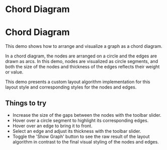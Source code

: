 <!--
 //////////////////////////////////////////////////////////////////////////////
 // @license
 // This file is part of yFiles for HTML 2.6.0.2.
 // Use is subject to license terms.
 //
 // Copyright (c) 2000-2023 by yWorks GmbH, Vor dem Kreuzberg 28,
 // 72070 Tuebingen, Germany. All rights reserved.
 //
 //////////////////////////////////////////////////////////////////////////////
-->
# Chord Diagram

# Chord Diagram

This demo shows how to arrange and visualize a graph as a chord diagram.

In a chord diagram, the nodes are arranged on a circle and the edges are drawn as arcs. In this demo, nodes are visualized as circle segments, and both the size of the nodes and thickness of the edges reflects their weight or value.

This demo presents a custom layout algorithm implementation for this layout style and corresponding styles for the nodes and edges.

## Things to try

- Increase the size of the gaps between the nodes with the toolbar slider.
- Hover over a circle segment to highlight its corresponding edges.
- Hover over an edge to bring it to front.
- Select an edge and adjust its thickness with the toolbar slider.
- Toggle the 'Show Graph' button to see the raw result of the layout algorithm in contrast to the final visual styling of the nodes and edges.
